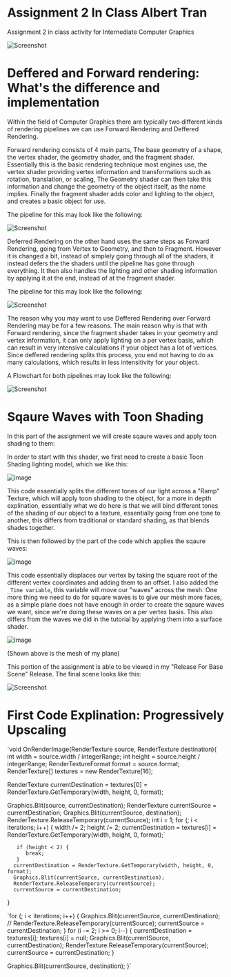 # Assignment 2 In Class Albert Tran
 Assignment 2 in class activity for Internediate Computer Graphics 

![Screenshot](Base.png)

# Deffered and Forward rendering: What's the difference and implementation

Within the field of Computer Graphics there are typically two different kinds of rendering pipelines we can use Forward Rendering and Deffered Rendering.

Forward rendering consists of 4 main parts, The base geometry of a shape, the vertex shader, the geometry shader, and the fragment shader. Essentially this is the basic rendering technique most engines use, the vertex shader providing vertex information and transformations such as rotation, translation, or scaling, The Geometry shader can then take this information and change the geometry of the object itself, as the name implies. Finally the fragment shader adds color and lighting to the object, and creates a basic object for use.

The pipeline for this may look like the following:

![Screenshot](ForwardRendering.png)

Deferred Rendering on the other hand uses the same steps as Forward Rendering, going from Vertex to Geometry, and then to Fragment. However it is changed a bit, instead of simplely going through all of the shaders, it instead defers the the shaders until the pipeline has gone through everything. It then also handles the lighting and other shading information by applying it at the end, instead of at the fragment shader. 

The pipeline for this may look like the following:

![Screenshot](DeferredRendering.png)

The reason why you may want to use Deffered Rendering over Forward Rendering may be for a few reasons. The main reason why is that with Forward rendering, since the fragment shader takes in your geometry and vertex information, it can only apply lighting on a per vertex basis, which can result in very intensive calculations if your object has a lot of vertices. Since deffered rendering splits this process, you end not having to do as many calculations, which results in less intensitivity for your object. 

A Flowchart for both pipelines may look like the following:

![Screenshot](Flowchart.png)

# Sqaure Waves with Toon Shading

In this part of the assignment we will create sqaure waves and apply toon shading to them:

In order to start with this shader, we first need to create a basic Toon Shading lighting model, which we like this:

![image](https://user-images.githubusercontent.com/98855552/228604597-89acb50a-a66c-448c-b521-1ceda980f9f0.png)

This code essentially splits the different tones of our light across a "Ramp" Texture, which will apply toon shading to the object, for a more in depth explination, essentially what we do here is that we will bind different tones of the shading of our object to a texture, essentially going from one tone to another, this differs from traditional or standard shading, as that blends shades together.

This is then followed by the part of the code which applies the sqaure waves:

![image](https://user-images.githubusercontent.com/98855552/228606123-0ef6ad18-1b9c-4fff-9335-83ece820871b.png)

This code essentially displaces our vertex by taking the square root of the different vertex coordinates and adding them to an offset. I also added the `_Time variable`, this variable will move our "waves" across the mesh. One more thing we need to do for square waves is to give our mesh more faces, as a simple plane does not have enough in order to create the sqaure waves we want, since we're doing these waves on a per vertex basis. This also differs from the waves we did in the tutorial by applying them into a surface shader.

![image](https://user-images.githubusercontent.com/98855552/228607732-5ae65976-229b-4a79-a5d3-3e86b6b4ccf6.png)

(Shown above is the mesh of my plane)

This portion of the assignment is able to be viewed in my "Release For Base Scene" Release. The final scene looks like this:

![Screenshot](BasicWaves.png)


# First Code Explination: Progressively Upscaling


`void OnRenderImage(RenderTexture source, RenderTexture
destination){
  int width = source.width / integerRange;
  int height = source.height / integerRange;
  RenderTextureFormat format = source.format;
  RenderTexture[] textures = new RenderTexture[16];

  RenderTexture currentDestination = textures[0] = RenderTexture.GetTemporary(width, height, 0, format);

  Graphics.Blit(source, currentDestination);
  RenderTexture currentSource = currentDestination;
  Graphics.Blit(currentSource, destination);
  RenderTexture.ReleaseTemporary(currentSource);
  int i = 1;
  for (; i < iterations; i++) {
      width /= 2;
      height /= 2;
      currentDestination = textures[i] = RenderTexture.GetTemporary(width, height, 0, format);`
     
       if (height < 2) {
          break;
       }
      currentDestination = RenderTexture.GetTemporary(width, height, 0, format);
      Graphics.Blit(currentSource, currentDestination);
      RenderTexture.ReleaseTemporary(currentSource);
      currentSource = currentDestination;
  }

  `for (; i < iterations; i++) {
      Graphics.Blit(currentSource,
      currentDestination);
      // RenderTexture.ReleaseTemporary(currentSource);
      currentSource = currentDestination;
   }
  for (i -= 2; i >= 0; i--) {
      currentDestination = textures[i];
      textures[i] = null;
      Graphics.Blit(currentSource,
      currentDestination);
      RenderTexture.ReleaseTemporary(currentSource);
      currentSource = currentDestination;
  }

  Graphics.Blit(currentSource, destination);
}`


